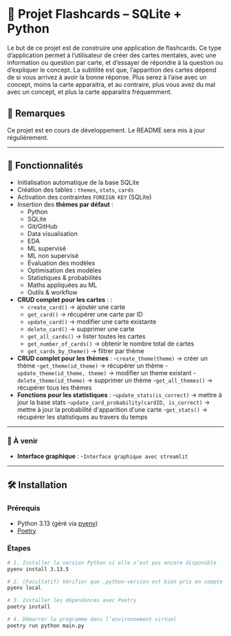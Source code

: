 # 🎴 Projet Flashcards – SQLite + Python

Le but de ce projet est de construire une application de flashcards. Ce type d’application permet à
l’utilisateur de créer des cartes mentales, avec une information ou question par carte, et d’essayer
de répondre à la question ou d’expliquer le concept. La subtilité est que, l’apparition des cartes
dépend de si vous arrivez à avoir la bonne réponse. Plus serez à l’aise avec un concept, moins la
carte apparaitra, et au contraire, plus vous avez du mal avec un concept, et plus la carte apparaitra
fréquemment.

## 📌 Remarques

Ce projet est en cours de développement. Le README sera mis à jour régulièrement.

---

## 🚀 Fonctionnalités

- Initialisation automatique de la base SQLite
- Création des tables : `themes`, `stats`, `cards`
- Activation des contraintes `FOREIGN KEY` (SQLite)
- Insertion des **thèmes par défaut** :
  - Python
  - SQLite
  - Git/GitHub
  - Data visualisation
  - EDA
  - ML supervisé
  - ML non supervisé
  - Évaluation des modèles
  - Optimisation des modèles
  - Statistiques & probabilités
  - Maths appliquées au ML
  - Outils & workflow
- **CRUD complet pour les cartes** : :
  - `create_card()` → ajouter une carte
  - `get_card()` → récupérer une carte par ID
  - `update_card()` → modifier une carte existante
  - `delete_card()` → supprimer une carte
  - `get_all_cards()` → lister toutes les cartes
  - `get_number_of_cards()` → obtenir le nombre total de cartes
  - `get_cards_by_theme()` → filtrer par thème
- **CRUD complet pour les thèmes** :
  -`create_theme(theme)` → créer un thème
  -`get_theme(id_theme)` → récupérer un thème
  -`update_theme(id_theme, theme)` → modifier un theme existant
  -`delete_theme(id_theme)` → supprimer un thème
  -`get_all_themes()` → récupérer tous les thèmes
- **Fonctions pour les statistiques** :
  -`update_stats(is_correct)` → mettre à jour la base stats
  -`update_card_probability(cardID, is_correct)` → mettre à jour la probabilité d'apparition d'une carte
  -`get_stats()` → récupérer les statistiques au travers du temps
  
---

### 📌 À venir
  
- **Interface graphique** :
  -`Interface graphique avec streamlit`

---

## 🛠️ Installation

### Prérequis

- Python 3.13 (géré via [pyenv](https://github.com/pyenv/pyenv))
- [Poetry](https://python-poetry.org/)

### Étapes

```bash
# 1. Installer la version Python si elle n’est pas encore disponible
pyenv install 3.13.5

# 2. (Facultatif) Vérifier que .python-version est bien pris en compte
pyenv local

# 3. Installer les dépendances avec Poetry
poetry install

# 4. Démarrer le programme dans l’environnement virtuel
poetry run python main.py